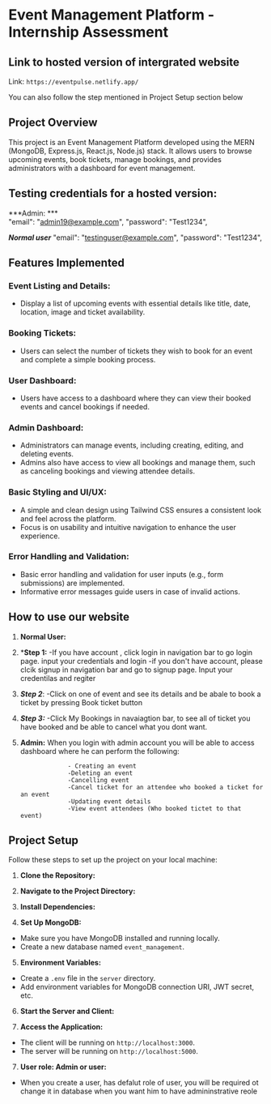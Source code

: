 # Event Management Platform - Internship Assessment

## Link to hosted version of intergrated website

Link: `https://eventpulse.netlify.app/` 

You can also follow the step mentioned in Project Setup section below


## Project Overview

This project is an Event Management Platform developed using the MERN (MongoDB, Express.js, React.js, Node.js) stack. It allows users to browse upcoming events, book tickets, manage bookings, and provides administrators with a dashboard for event management.

## Testing credentials for a hosted version:

***Admin: ***  
"email": "admin19@example.com",
  "password": "Test1234",

***Normal user***
"email": "testinguser@example.com",
  "password": "Test1234",


## Features Implemented

### Event Listing and Details:
- Display a list of upcoming events with essential details like title, date, location, image and ticket availability.

### Booking Tickets:
- Users can select the number of tickets they wish to book for an event and complete a simple booking process.

### User Dashboard:
- Users have access to a dashboard where they can view their booked events and cancel bookings if needed.

### Admin Dashboard:
- Administrators can manage events, including creating, editing, and deleting events.
- Admins also have access to view all bookings and manage them, such as canceling bookings and viewing attendee details.

### Basic Styling and UI/UX:
- A simple and clean design using Tailwind CSS ensures a consistent look and feel across the platform.
- Focus is on usability and intuitive navigation to enhance the user experience.

### Error Handling and Validation:
- Basic error handling and validation for user inputs (e.g., form submissions) are implemented.
- Informative error messages guide users in case of invalid actions.

## How to use our website

1. **Normal User:**
1. ***Step 1:**
-If you have account , click login in navigation bar to go login page. input your credentials and login
-if you don't have account, please clcik signup in navigation bar and go to signup page. Input your credentilas and regiter

2. ***Step 2***: 
-Click on one of event and see its details and be abale to book a ticket by pressing Book ticket button

3. ***Step 3:***
-Click My Bookings in navaiagtion bar, to see all of ticket you have booked and be able to cancel what you dont want.


1. **Admin:**
When you login with admin account you will be able to access dashboard where he can perform the following: 

                    - Creating an event
                    -Deleting an event 
                    -Cancelling event
                    -Cancel ticket for an attendee who booked a ticket for an event
                    -Updating event details
                    -View event attendees (Who booked tictet to that event)


## Project Setup

Follow these steps to set up the project on your local machine:

1. **Clone the Repository:**

2. **Navigate to the Project Directory:**

3. **Install Dependencies:**

4. **Set Up MongoDB:**
- Make sure you have MongoDB installed and running locally.
- Create a new database named `event_management`.

5. **Environment Variables:**
- Create a `.env` file in the `server` directory.
- Add environment variables for MongoDB connection URI, JWT secret, etc.

6. **Start the Server and Client:**

7. **Access the Application:**
- The client will be running on `http://localhost:3000`.
- The server will be running on `http://localhost:5000`.

7. **User role: Admin or user:**
- When you create a user, has defalut role of user, you will be required ot change it in database when you want him to have admininstrative reole



